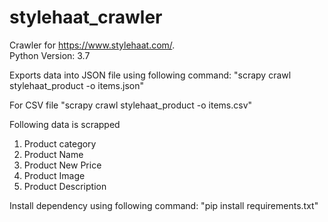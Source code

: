 # stylehaat_crawler
Crawler for https://www.stylehaat.com/.  
Python Version: 3.7  

Exports data into JSON file using following command: 
"scrapy crawl stylehaat_product -o items.json"  

For CSV file 
"scrapy crawl stylehaat_product -o items.csv"  

Following data is scrapped  
1. Product category 
2. Product Name 
3. Product New Price 
4. Product Image 
5. Product Description 

Install dependency using following command: 
"pip install requirements.txt"
